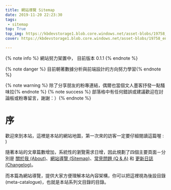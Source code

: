 ```yaml
---
title: 網站導覽 Sitemap
date: 2019-11-20 22:23:30
tags:
 - sitemap
top: True
top_img: https://kbdevstorage1.blob.core.windows.net/asset-blobs/19758_en_1
cover: https://kbdevstorage1.blob.core.windows.net/asset-blobs/19758_en_1

---
```

{% note info %} 網站努力架置中， 目前版本 0.1.1  {% endnote %}

{% note danger %} 目前朝著數據分析與前端設計的方向努力學習{% endnote %}

{% note warning %} 除了分享朋友的粉專連結，偶爾也當個文人墨客抒發一點騷味拉{% endnote %}
{% note success %} 部落格中有任何錯誤或建議歡迎在討論板或粉專留言，謝謝：）{% endnote %}

# 序

歡迎來到本站，這裡是本站的網站地圖，第一次來的訪客一定要仔細閱讀這篇喔 : )

隨著本站的文章篇數增加，系統性的瀏覽需求日增，因此規劃了四個主要頁面－分別是 [關於我 (About)](https://daekony.github.io/about/)、[網站導覽 (Sitemap)](https://daekony.github.io/2019/11/20/sitemap/)、[常見問題 (Q & A)](https://daekony.github.io/2019/11/23/QandA/) 和 [更新日誌 (Changelog)](https://daekony.github.io/2019/11/23/changelog/)。

而本篇為網站導覽，提供大家方便理解本站內容架構，你可以把這裡視為後設目錄 (meta-catalogue)，也就是本站系列文目錄的目錄。



